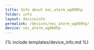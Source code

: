 ```yaml
---
title: Info about nec_aterm_wg800hp
folder: info
layout: deviceinfo
permalink: /devices/nec_aterm_wg800hp/
device: nec_aterm_wg800hp
---
```

{% include templates/device_info.md %}
